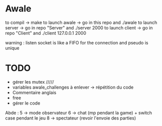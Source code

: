 # Awale

to compil -> make
to launch awale -> go in this repo and ./awale
to launch server -> go in repo "Server" and ./server 2000
to launch client -> go in repo "Client" and ./client 127.0.0.1 2000

warning : listen socket is like a FIFO for the connection and pseudo is unique

# TODO
- gérer les mutex /////
- variables awale_challenges à enlever -> répétition du code
- Commentaire anglais
- free
- gérer le code

Abde :
5 -> mode observateur
6 -> chat (mp pendant la game) + switch case pendant le jeu
8 -> spectateur (revoir l'envoie des parties) 
